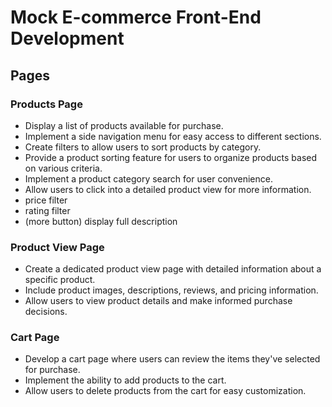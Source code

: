 # Mock E-commerce Front-End Development

## Pages

### Products Page

- Display a list of products available for purchase.
- Implement a side navigation menu for easy access to different sections.
- Create filters to allow users to sort products by category.
- Provide a product sorting feature for users to organize products based on various criteria.
- Implement a product category search for user convenience.
- Allow users to click into a detailed product view for more information.
- price filter
- rating filter
- (more button) display full description

### Product View Page

- Create a dedicated product view page with detailed information about a specific product.
- Include product images, descriptions, reviews, and pricing information.
- Allow users to view product details and make informed purchase decisions.

### Cart Page

- Develop a cart page where users can review the items they've selected for purchase.
- Implement the ability to add products to the cart.
- Allow users to delete products from the cart for easy customization.
